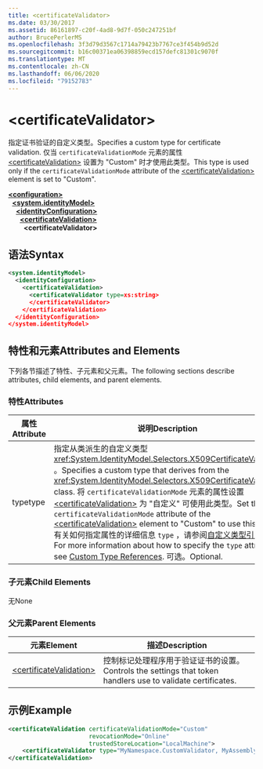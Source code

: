 ```yaml
---
title: <certificateValidator>
ms.date: 03/30/2017
ms.assetid: 86161897-c20f-4ad8-9d7f-050c247251bf
author: BrucePerlerMS
ms.openlocfilehash: 3f3d79d3567c1714a79423b7767ce3f454b9d52d
ms.sourcegitcommit: b16c00371ea06398859ecd157defc81301c9070f
ms.translationtype: MT
ms.contentlocale: zh-CN
ms.lasthandoff: 06/06/2020
ms.locfileid: "79152783"
---
```

# \<certificateValidator>
<span data-ttu-id="40ada-101">指定证书验证的自定义类型。</span><span class="sxs-lookup"><span data-stu-id="40ada-101">Specifies a custom type for certificate validation.</span></span> <span data-ttu-id="40ada-102">仅当 `certificateValidationMode` 元素的属性 [\<certificateValidation>](certificatevalidation.md) 设置为 "Custom" 时才使用此类型。</span><span class="sxs-lookup"><span data-stu-id="40ada-102">This type is used only if the `certificateValidationMode` attribute of the [\<certificateValidation>](certificatevalidation.md) element is set to "Custom".</span></span>  
  
[**\<configuration>**](../configuration-element.md)\
&nbsp;&nbsp;[**\<system.identityModel>**](system-identitymodel.md)\
&nbsp;&nbsp;&nbsp;&nbsp;[**\<identityConfiguration>**](identityconfiguration.md)\
&nbsp;&nbsp;&nbsp;&nbsp;&nbsp;&nbsp;[**\<certificateValidation>**](certificatevalidation.md)\
&nbsp;&nbsp;&nbsp;&nbsp;&nbsp;&nbsp;&nbsp;&nbsp;**\<certificateValidator>**  
  
## <a name="syntax"></a><span data-ttu-id="40ada-103">语法</span><span class="sxs-lookup"><span data-stu-id="40ada-103">Syntax</span></span>  
  
```xml  
<system.identityModel>  
  <identityConfiguration>  
    <certificateValidation>  
      <certificateValidator type=xs:string>  
      </certificateValidator>  
    </certificateValidation>  
  </identityConfiguration>  
</system.identityModel>  
```  
  
## <a name="attributes-and-elements"></a><span data-ttu-id="40ada-104">特性和元素</span><span class="sxs-lookup"><span data-stu-id="40ada-104">Attributes and Elements</span></span>  
 <span data-ttu-id="40ada-105">下列各节描述了特性、子元素和父元素。</span><span class="sxs-lookup"><span data-stu-id="40ada-105">The following sections describe attributes, child elements, and parent elements.</span></span>  
  
### <a name="attributes"></a><span data-ttu-id="40ada-106">特性</span><span class="sxs-lookup"><span data-stu-id="40ada-106">Attributes</span></span>  
  
|<span data-ttu-id="40ada-107">属性</span><span class="sxs-lookup"><span data-stu-id="40ada-107">Attribute</span></span>|<span data-ttu-id="40ada-108">说明</span><span class="sxs-lookup"><span data-stu-id="40ada-108">Description</span></span>|  
|---------------|-----------------|  
|<span data-ttu-id="40ada-109">type</span><span class="sxs-lookup"><span data-stu-id="40ada-109">type</span></span>|<span data-ttu-id="40ada-110">指定从类派生的自定义类型 <xref:System.IdentityModel.Selectors.X509CertificateValidator> 。</span><span class="sxs-lookup"><span data-stu-id="40ada-110">Specifies a custom type that derives from the <xref:System.IdentityModel.Selectors.X509CertificateValidator> class.</span></span> <span data-ttu-id="40ada-111">将 `certificateValidationMode` 元素的属性设置 [\<certificateValidation>](certificatevalidation.md) 为 "自定义" 可使用此类型。</span><span class="sxs-lookup"><span data-stu-id="40ada-111">Set the `certificateValidationMode` attribute of the [\<certificateValidation>](certificatevalidation.md) element to "Custom" to use this type.</span></span> <span data-ttu-id="40ada-112">有关如何指定属性的详细信息 `type` ，请参阅[自定义类型引用](../windows-workflow-foundation/index.md)。</span><span class="sxs-lookup"><span data-stu-id="40ada-112">For more information about how to specify the `type` attribute, see [Custom Type References](../windows-workflow-foundation/index.md).</span></span> <span data-ttu-id="40ada-113">可选。</span><span class="sxs-lookup"><span data-stu-id="40ada-113">Optional.</span></span>|  
  
### <a name="child-elements"></a><span data-ttu-id="40ada-114">子元素</span><span class="sxs-lookup"><span data-stu-id="40ada-114">Child Elements</span></span>  
 <span data-ttu-id="40ada-115">无</span><span class="sxs-lookup"><span data-stu-id="40ada-115">None</span></span>  
  
### <a name="parent-elements"></a><span data-ttu-id="40ada-116">父元素</span><span class="sxs-lookup"><span data-stu-id="40ada-116">Parent Elements</span></span>  
  
|<span data-ttu-id="40ada-117">元素</span><span class="sxs-lookup"><span data-stu-id="40ada-117">Element</span></span>|<span data-ttu-id="40ada-118">描述</span><span class="sxs-lookup"><span data-stu-id="40ada-118">Description</span></span>|  
|-------------|-----------------|  
|[\<certificateValidation>](certificatevalidation.md)|<span data-ttu-id="40ada-119">控制标记处理程序用于验证证书的设置。</span><span class="sxs-lookup"><span data-stu-id="40ada-119">Controls the settings that token handlers use to validate certificates.</span></span>|  
  
## <a name="example"></a><span data-ttu-id="40ada-120">示例</span><span class="sxs-lookup"><span data-stu-id="40ada-120">Example</span></span>  
  
```xml  
<certificateValidation certificateValidationMode="Custom"  
                       revocationMode="Online"  
                       trustedStoreLocation="LocalMachine">  
    <certificateValidator type="MyNamespace.CustomValidator, MyAssembly" />
</certificateValidation>
```
